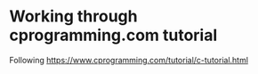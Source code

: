 # Working through cprogramming.com tutorial

Following https://www.cprogramming.com/tutorial/c-tutorial.html